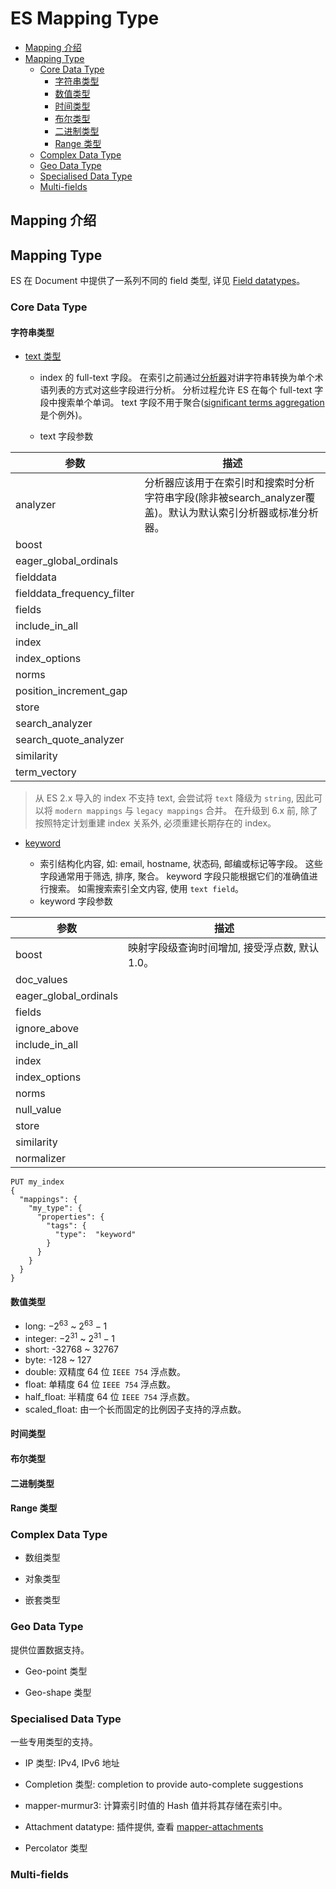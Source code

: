 # ES Mapping Type

- [Mapping 介绍](#mapping-介绍)
- [Mapping Type](#mapping-type)
  - [Core Data Type](#core-data-type)
    - [字符串类型](#字符串类型)
    - [数值类型](#数值类型)
    - [时间类型](#时间类型)
    - [布尔类型](#布尔类型)
    - [二进制类型](#二进制类型)
    - [Range 类型](#range-类型)
  - [Complex Data Type](#complex-data-type)
  - [Geo Data Type](#geo-data-type)
  - [Specialised Data Type](#specialised-data-type)
  - [Multi-fields](#multi-fields)

## Mapping 介绍

## Mapping Type

ES 在 Document 中提供了一系列不同的 field 类型, 详见 [Field datatypes](https://www.elastic.co/guide/en/elasticsearch/reference/current/mapping-types.html)。

### Core Data Type

#### 字符串类型

- [text 类型](https://www.elastic.co/guide/en/elasticsearch/reference/5.5/text.html)

  - index 的 full-text 字段。 在索引之前通过[分析器](https://www.elastic.co/guide/en/elasticsearch/reference/5.5/analysis.html)对讲字符串转换为单个术语列表的方式对这些字段进行分析。 分析过程允许 ES 在每个 full-text 字段中搜索单个单词。 text 字段不用于聚合([significant terms aggregation](https://www.elastic.co/guide/en/elasticsearch/reference/5.5/search-aggregations-bucket-significantterms-aggregation.html)是个例外)。

  - text 字段参数

参数 | 描述
---|---
analyzer | 分析器应该用于在索引时和搜索时分析字符串字段(除非被search_analyzer覆盖)。默认为默认索引分析器或标准分析器。
boost |
eager_global_ordinals |
fielddata |
fielddata_frequency_filter |
fields |
include_in_all |
index |
index_options |
norms |
position_increment_gap |
store |
search_analyzer |
search_quote_analyzer |
similarity |
term_vectory |

> 从 ES 2.x 导入的 index 不支持 text, 会尝试将 `text` 降级为 `string`, 因此可以将 `modern mappings` 与 `legacy mappings` 合并。 在升级到 6.x 前, 除了按照特定计划重建 index 关系外, 必须重建长期存在的 index。

- [keyword](https://www.elastic.co/guide/en/elasticsearch/reference/5.5/keyword.html)

  - 索引结构化内容, 如: email, hostname, 状态码, 邮编或标记等字段。 这些字段通常用于筛选, 排序, 聚合。 keyword 字段只能根据它们的准确值进行搜索。 如需搜索索引全文内容, 使用 `text field`。
  - keyword 字段参数

参数 | 描述
---|---
boost | 映射字段级查询时间增加, 接受浮点数, 默认 1.0。
doc_values |
eager_global_ordinals |
fields |
ignore_above |
include_in_all |
index |
index_options |
norms |
null_value |
store |
similarity |
normalizer |

```text
PUT my_index
{
  "mappings": {
    "my_type": {
      "properties": {
        "tags": {
          "type":  "keyword"
        }
      }
    }
  }
}
```

#### 数值类型

- long: $-2^{63}$ ~ $2^{63}-1$
- integer: $-2^{31}$ ~ $2^{31}-1$
- short: -32768 ~ 32767
- byte: -128 ~ 127
- double: 双精度 64 位 `IEEE 754` 浮点数。
- float: 单精度 64 位 `IEEE 754` 浮点数。
- half_float: 半精度 64 位 `IEEE 754` 浮点数。
- scaled_float: 由一个长而固定的比例因子支持的浮点数。

#### 时间类型

#### 布尔类型

#### 二进制类型

#### Range 类型

### Complex Data Type

- 数组类型

- 对象类型

- 嵌套类型

### Geo Data Type

提供位置数据支持。

- Geo-point 类型

- Geo-shape 类型

### Specialised Data Type

一些专用类型的支持。

- IP 类型: IPv4, IPv6 地址

- Completion 类型: completion to provide auto-complete suggestions

- mapper-murmur3: 计算索引时值的 Hash 值并将其存储在索引中。

- Attachment datatype: 插件提供, 查看 [mapper-attachments](https://www.elastic.co/guide/en/elasticsearch/plugins/5.2/mapper-attachments.html)

- Percolator 类型

### Multi-fields

